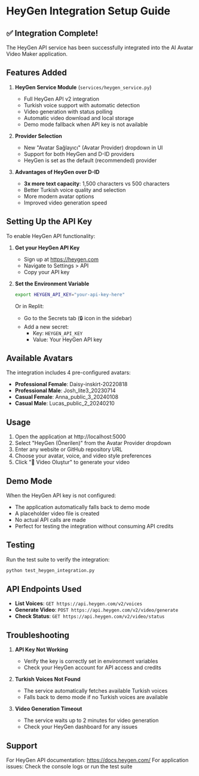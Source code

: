 # HeyGen Integration Setup Guide

## ✅ Integration Complete!

The HeyGen API service has been successfully integrated into the AI Avatar Video Maker application.

## Features Added

1. **HeyGen Service Module** (`services/heygen_service.py`)
   - Full HeyGen API v2 integration
   - Turkish voice support with automatic detection
   - Video generation with status polling
   - Automatic video download and local storage
   - Demo mode fallback when API key is not available

2. **Provider Selection**
   - New "Avatar Sağlayıcı" (Avatar Provider) dropdown in UI
   - Support for both HeyGen and D-ID providers
   - HeyGen is set as the default (recommended) provider

3. **Advantages of HeyGen over D-ID**
   - **3x more text capacity**: 1,500 characters vs 500 characters
   - Better Turkish voice quality and selection
   - More modern avatar options
   - Improved video generation speed

## Setting Up the API Key

To enable HeyGen API functionality:

1. **Get your HeyGen API Key**
   - Sign up at https://heygen.com
   - Navigate to Settings > API
   - Copy your API key

2. **Set the Environment Variable**
   ```bash
   export HEYGEN_API_KEY="your-api-key-here"
   ```

   Or in Replit:
   - Go to the Secrets tab (🔒 icon in the sidebar)
   - Add a new secret:
     - Key: `HEYGEN_API_KEY`
     - Value: Your HeyGen API key

## Available Avatars

The integration includes 4 pre-configured avatars:
- **Professional Female**: Daisy-inskirt-20220818
- **Professional Male**: Josh_lite3_20230714
- **Casual Female**: Anna_public_3_20240108
- **Casual Male**: Lucas_public_2_20240210

## Usage

1. Open the application at http://localhost:5000
2. Select "HeyGen (Önerilen)" from the Avatar Provider dropdown
3. Enter any website or GitHub repository URL
4. Choose your avatar, voice, and video style preferences
5. Click "🚀 Video Oluştur" to generate your video

## Demo Mode

When the HeyGen API key is not configured:
- The application automatically falls back to demo mode
- A placeholder video file is created
- No actual API calls are made
- Perfect for testing the integration without consuming API credits

## Testing

Run the test suite to verify the integration:
```bash
python test_heygen_integration.py
```

## API Endpoints Used

- **List Voices**: `GET https://api.heygen.com/v2/voices`
- **Generate Video**: `POST https://api.heygen.com/v2/video/generate`
- **Check Status**: `GET https://api.heygen.com/v2/video/status`

## Troubleshooting

1. **API Key Not Working**
   - Verify the key is correctly set in environment variables
   - Check your HeyGen account for API access and credits

2. **Turkish Voices Not Found**
   - The service automatically fetches available Turkish voices
   - Falls back to demo mode if no Turkish voices are available

3. **Video Generation Timeout**
   - The service waits up to 2 minutes for video generation
   - Check your HeyGen dashboard for any issues

## Support

For HeyGen API documentation: https://docs.heygen.com/
For application issues: Check the console logs or run the test suite